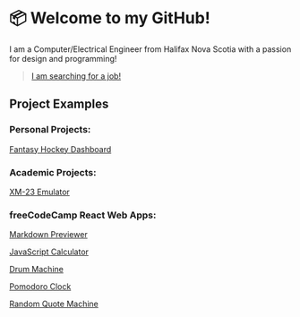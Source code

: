 # 📦 Welcome to my GitHub!
I am a Computer/Electrical Engineer from Halifax Nova Scotia with a passion for design and programming!

>[I am searching for a job!](https://www.linkedin.com/in/weakbox/)

## Project Examples

### Personal Projects:

[Fantasy Hockey Dashboard](https://github.com/weakbox/Fantasy-Hockey-Dashboard)

### Academic Projects:

[XM-23 Emulator](https://github.com/weakbox/XM23-Emulator)

### freeCodeCamp React Web Apps:

[Markdown Previewer](https://github.com/weakbox/FCC-Markdown-Previewer)

[JavaScript Calculator](https://github.com/weakbox/FCC-JavaScript-Calculator)

[Drum Machine](https://github.com/weakbox/FCC-Drum-Machine)

[Pomodoro Clock](https://github.com/weakbox/FCC-Pomodoro-Clock)

[Random Quote Machine](https://github.com/weakbox/FCC-Random-Quote-Machine)
